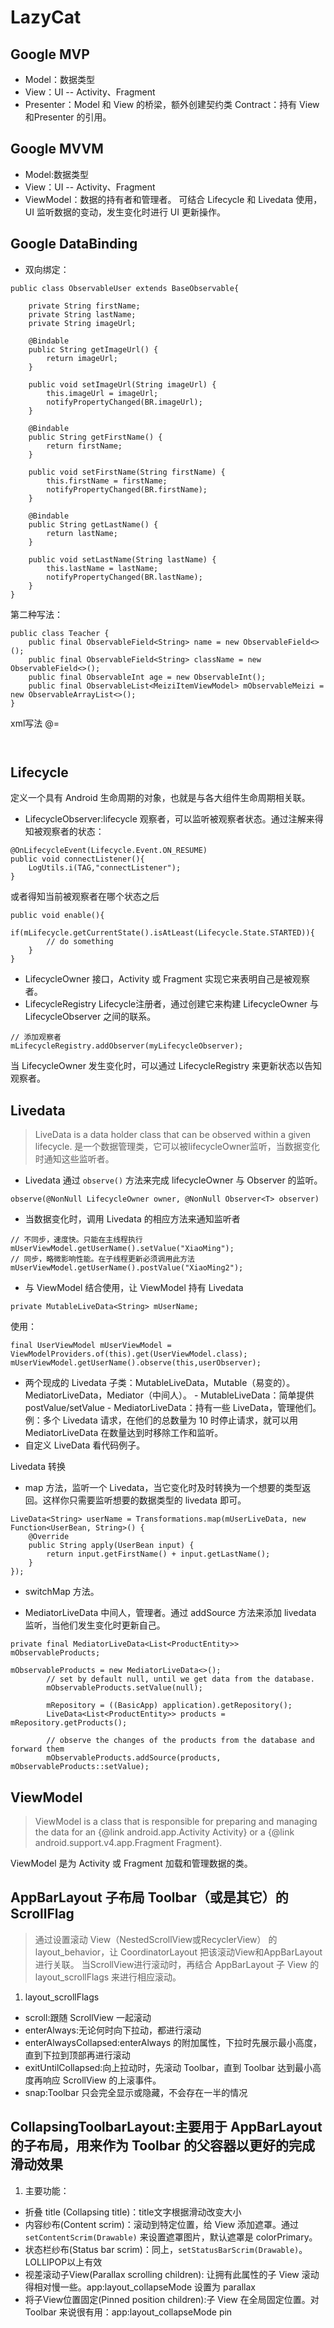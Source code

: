 # LazyCat
## Google MVP
- Model：数据类型
- View：UI -- Activity、Fragment
- Presenter：Model 和 View 的桥梁，额外创建契约类 Contract：持有 View和Presenter 的引用。

## Google MVVM
- Model:数据类型
- View：UI -- Activity、Fragment
- ViewModel：数据的持有者和管理者。
可结合 Lifecycle 和 Livedata 使用，UI 监听数据的变动，发生变化时进行 UI 更新操作。

## Google DataBinding
- 双向绑定：
```
public class ObservableUser extends BaseObservable{

    private String firstName;
    private String lastName;
    private String imageUrl;

    @Bindable
    public String getImageUrl() {
        return imageUrl;
    }

    public void setImageUrl(String imageUrl) {
        this.imageUrl = imageUrl;
        notifyPropertyChanged(BR.imageUrl);
    }

    @Bindable
    public String getFirstName() {
        return firstName;
    }

    public void setFirstName(String firstName) {
        this.firstName = firstName;
        notifyPropertyChanged(BR.firstName);
    }

    @Bindable
    public String getLastName() {
        return lastName;
    }

    public void setLastName(String lastName) {
        this.lastName = lastName;
        notifyPropertyChanged(BR.lastName);
    }
}
```
第二种写法：
```
public class Teacher {
    public final ObservableField<String> name = new ObservableField<>();
    public final ObservableField<String> className = new ObservableField<>();
    public final ObservableInt age = new ObservableInt();
    public final ObservableList<MeiziItemViewModel> mObservableMeizi = new ObservableArrayList<>();
}
```
xml写法 @=
```
```
<EditText
    android:layout_width="match_parent"
    android:layout_height="wrap_content"
    android:hint="请输入内容"
    android:text="@={student.name}"/>
```
```

## Lifecycle
定义一个具有 Android 生命周期的对象，也就是与各大组件生命周期相关联。
- LifecycleObserver:lifecycle 观察者，可以监听被观察者状态。通过注解来得知被观察者的状态：
```
@OnLifecycleEvent(Lifecycle.Event.ON_RESUME)
public void connectListener(){
    LogUtils.i(TAG,"connectListener");
}
```
或者得知当前被观察者在哪个状态之后
```
public void enable(){
    if(mLifecycle.getCurrentState().isAtLeast(Lifecycle.State.STARTED)){
        // do something
    }
}
```
- LifecycleOwner 接口，Activity 或 Fragment 实现它来表明自己是被观察者。
- LifecycleRegistry Lifecycle注册者，通过创建它来构建 LifecycleOwner 与 LifecycleObserver 之间的联系。
```
// 添加观察者
mLifecycleRegistry.addObserver(myLifecycleObserver);
```
当 LifecycleOwner 发生变化时，可以通过 LifecycleRegistry 来更新状态以告知观察者。

## Livedata
>LiveData is a data holder class that can be observed within a given lifecycle.
是一个数据管理类，它可以被lifecycleOwner监听，当数据变化时通知这些监听者。
- Livedata 通过 `observe()` 方法来完成 lifecycleOwner 与 Observer 的监听。
```
observe(@NonNull LifecycleOwner owner, @NonNull Observer<T> observer)
```
- 当数据变化时，调用 Livedata 的相应方法来通知监听者
```
// 不同步，速度快。只能在主线程执行
mUserViewModel.getUserName().setValue("XiaoMing");
// 同步，略微影响性能。在子线程更新必须调用此方法
mUserViewModel.getUserName().postValue("XiaoMing2");
```
- 与 ViewModel 结合使用，让 ViewModel 持有 Livedata
```
private MutableLiveData<String> mUserName;
```
使用：
```
final UserViewModel mUserViewModel = ViewModelProviders.of(this).get(UserViewModel.class);
mUserViewModel.getUserName().observe(this,userObserver);
```
- 两个现成的 Livedata 子类：MutableLiveData，Mutable（易变的）。MediatorLiveData，Mediator（中间人）。
        - MutableLiveData：简单提供 postValue/setValue
        - MediatorLiveData：持有一些 LiveData，管理他们。例：多个 Livedata 请求，在他们的总数量为 10 时停止请求，就可以用 MediatorLiveData 在数量达到时移除工作和监听。
- 自定义 LiveData 看代码例子。

Livedata 转换

- map 方法，监听一个 Livedata，当它变化时及时转换为一个想要的类型返回。这样你只需要监听想要的数据类型的 livedata 即可。
```
LiveData<String> userName = Transformations.map(mUserLiveData, new Function<UserBean, String>() {
    @Override
    public String apply(UserBean input) {
        return input.getFirstName() + input.getLastName();
    }
});
```
- switchMap 方法。

- MediatorLiveData 中间人，管理者。通过 addSource 方法来添加 livedata 监听，当他们发生变化时更新自己。
```
private final MediatorLiveData<List<ProductEntity>> mObservableProducts;

mObservableProducts = new MediatorLiveData<>();
        // set by default null, until we get data from the database.
        mObservableProducts.setValue(null);

        mRepository = ((BasicApp) application).getRepository();
        LiveData<List<ProductEntity>> products = mRepository.getProducts();

        // observe the changes of the products from the database and forward them
        mObservableProducts.addSource(products, mObservableProducts::setValue);
```

## ViewModel
> ViewModel is a class that is responsible for preparing and managing the data for
  an {@link android.app.Activity Activity} or a {@link android.support.v4.app.Fragment Fragment}.

  ViewModel 是为 Activity 或 Fragment 加载和管理数据的类。


## AppBarLayout 子布局 Toolbar（或是其它）的 ScrollFlag
> 通过设置滚动 View（NestedScrollView或RecyclerView） 的 layout_behavior，让 CoordinatorLayout 把该滚动View和AppBarLayout进行关联。
当ScrollView进行滚动时，再结合 AppBarLayout 子 View 的 layout_scrollFlags 来进行相应滚动。
1. layout_scrollFlags
- scroll:跟随 ScrollView 一起滚动
- enterAlways:无论何时向下拉动，都进行滚动
- enterAlwaysCollapsed:enterAlways 的附加属性，下拉时先展示最小高度，直到下拉到顶部再进行滚动
- exitUntilCollapsed:向上拉动时，先滚动 Toolbar，直到 Toolbar 达到最小高度再响应 ScrollView 的上滚事件。
- snap:Toolbar 只会完全显示或隐藏，不会存在一半的情况

## CollapsingToolbarLayout:主要用于 AppBarLayout 的子布局，用来作为 Toolbar 的父容器以更好的完成滑动效果
1. 主要功能：
- 折叠 title (Collapsing title)：title文字根据滑动改变大小
- 内容纱布(Content scrim)：滚动到特定位置，给 View 添加遮罩。通过 `setContentScrim(Drawable)` 来设置遮罩图片，默认遮罩是 colorPrimary。
- 状态栏纱布(Status bar scrim)：同上，`setStatusBarScrim(Drawable)`。LOLLIPOP以上有效
- 视差滚动子View(Parallax scrolling children): 让拥有此属性的子 View 滚动得相对慢一些。app:layout_collapseMode 设置为 parallax
- 将子View位置固定(Pinned position children):子 View 在全局固定位置。对 Toolbar 来说很有用：app:layout_collapseMode pin